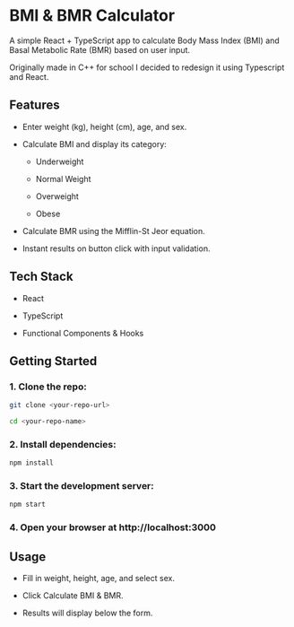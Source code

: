 # BMI & BMR Calculator

A simple React + TypeScript app to calculate Body Mass Index (BMI) and Basal Metabolic Rate (BMR) based on user input.

Originally made in C++ for school I decided to redesign it using Typescript and React.

## Features

- Enter weight (kg), height (cm), age, and sex.

- Calculate BMI and display its category:
    - Underweight

    - Normal Weight

    - Overweight

    - Obese

- Calculate BMR using the Mifflin-St Jeor equation.

- Instant results on button click with input validation.

## Tech Stack

- React

- TypeScript

- Functional Components & Hooks

## Getting Started

### 1. Clone the repo:

```sh
git clone <your-repo-url>

cd <your-repo-name>
```

### 2. Install dependencies:

```sh
npm install
```

### 3. Start the development server:

```sh
npm start
```

### 4. Open your browser at http://localhost:3000

## Usage

- Fill in weight, height, age, and select sex.

- Click Calculate BMI & BMR.

- Results will display below the form.